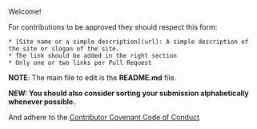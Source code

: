 Welcome!

For contributions to be approved they should respect this form:

```
* [Site name or a simple description](url): A simple description of the site or slogan of the site.
* The link should be added in the right section
* Only one or two links per Pull Request
```

__NOTE__: The main file to edit is the __README.md__ file.

__NEW: You should also consider sorting your submission alphabetically whenever possible.__

And adhere to the [Contributor Covenant Code of Conduct](./CODE_OF_CONDUCT.md)
